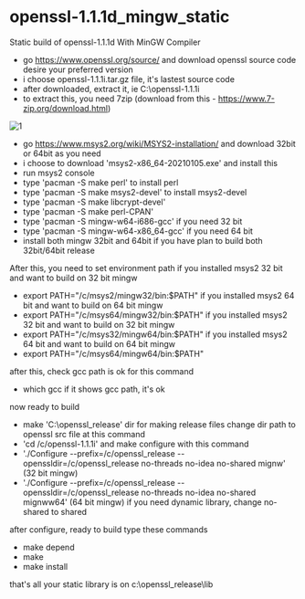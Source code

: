 # openssl-1.1.1d_mingw_static
Static build of openssl-1.1.1d With MinGW Compiler

- go https://www.openssl.org/source/ and download openssl source code desire your preferred version
- i choose openssl-1.1.1i.tar.gz file, it's lastest source code
- after downloaded, extract it, ie C:\openssl-1.1.1i
- to extract this, you need 7zip (download from this - https://www.7-zip.org/download.html)

![1](https://user-images.githubusercontent.com/17219341/104559223-7e4a6f80-5672-11eb-8010-f1843823396d.png)

- go https://www.msys2.org/wiki/MSYS2-installation/ and download 32bit or 64bit as you need
- i choose  to download 'msys2-x86_64-20210105.exe' and install this
- run msys2 console
- type 'pacman -S make perl' to install perl
- type 'pacman -S make msys2-devel' to install msys2-devel
- type 'pacman -S make libcrypt-devel'
- type 'pacman -S make perl-CPAN'
- type 'pacman -S mingw-w64-i686-gcc' if you need 32 bit
- type 'pacman -S mingw-w64-x86_64-gcc' if you need 64 bit
- install both mingw 32bit and 64bit if you have plan to build both 32bit/64bit release

After this, 
you need to set environment path
if you installed msys2 32 bit and want to build on 32 bit mingw
- export PATH="/c/msys2/mingw32/bin:$PATH"
if you installed msys2 64 bit and want to build on 64 bit mingw
- export PATH="/c/msys64/mingw32/bin:$PATH"
if you installed msys2 32 bit and want to build on 32 bit mingw
- export PATH="/c/msys32/mingw64/bin:$PATH"
if you installed msys2 64 bit and want to build on 64 bit mingw
- export PATH="/c/msys64/mingw64/bin:$PATH"

after this, check gcc path is ok for this command
- which gcc
if it shows gcc path, it's ok


now ready to build 
- make 'C:\openssl_release' dir for making release files
change dir path to openssl src file at this command
- 'cd /c/openssl-1.1.1i'
and make configure with this command
- './Configure --prefix=/c/openssl_release --openssldir=/c/openssl_release no-threads no-idea no-shared mignw' (32 bit mingw)
- './Configure --prefix=/c/openssl_release --openssldir=/c/openssl_release no-threads no-idea no-shared mignww64' (64 bit mingw)
if you need dynamic library, change no-shared to shared

after configure, ready to build type these commands
- make depend
- make 
- make install 

that's all 
your static library is on c:\openssl_release\lib
